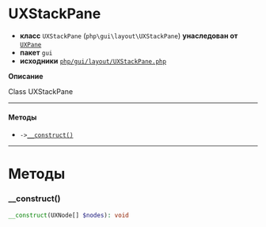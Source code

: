 # UXStackPane

- **класс** `UXStackPane` (`php\gui\layout\UXStackPane`) **унаследован от** [`UXPane`](https://github.com/jphp-compiler/jphp/blob/master/exts/jphp-gui-ext/api-docs/classes/php/gui/layout/UXPane.ru.md)
- **пакет** `gui`
- **исходники** [`php/gui/layout/UXStackPane.php`](./src/main/resources/JPHP-INF/sdk/php/gui/layout/UXStackPane.php)

**Описание**

Class UXStackPane

---

#### Методы

- `->`[`__construct()`](#method-__construct)

---
# Методы

<a name="method-__construct"></a>

### __construct()
```php
__construct(UXNode[] $nodes): void
```